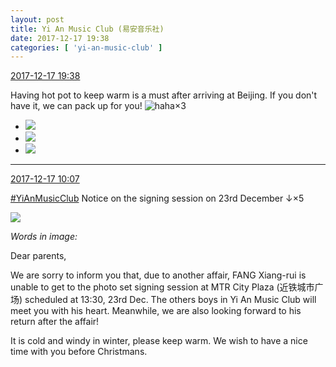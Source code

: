 ```yaml
---
layout: post
title: Yi An Music Club (易安音乐社)
date: 2017-12-17 19:38
categories: [ 'yi-an-music-club' ]
---
```


<div class="weibo-info">
  <a href="https://weibo.com/6094546964/FA61x87NS">2017-12-17 19:38</a>
</div>

Having hot pot to keep warm is a must after arriving at Beijing. If you don't have it, we can pack up for you! ![haha](http://img.t.sinajs.cn/t4/appstyle/expression/ext/normal/6a/laugh.gif)×3

<!-- more -->

<ul class="weibo-pic-list-1">
  <li class="weibo-pic">
    <a href="https://wx4.sinaimg.cn/mw690/006Es64Agy1fmjzxs0ad4j31zk1hokjp.jpg"><img src="//wx4.sinaimg.cn/thumb150/006Es64Agy1fmjzxs0ad4j31zk1hokjp.jpg" /></a>
  </li>
  <li class="weibo-pic">
    <a href="https://wx4.sinaimg.cn/mw690/006Es64Agy1fmjzxp6kkzj31zk1ho1l2.jpg"><img src="//wx4.sinaimg.cn/thumb150/006Es64Agy1fmjzxp6kkzj31zk1ho1l2.jpg" /></a>
  </li>
  <li class="weibo-pic">
    <a href="https://wx2.sinaimg.cn/mw690/006Es64Agy1fmjzxuzz22j31zk1hokjp.jpg"><img src="//wx2.sinaimg.cn/thumb150/006Es64Agy1fmjzxuzz22j31zk1hokjp.jpg" /></a>
  </li>
</ul>

---

<div class="weibo-info">
  <a href="https://weibo.com/6094546964/FA2hD66N1">2017-12-17 10:07</a>
</div>

[#YiAnMusicClub](https://weibo.com/p/100808beae2e3e05b17b64f63ebedca39f19b2/super_index) Notice on the signing session on 23rd December ↓×5

<a href="https://wx1.sinaimg.cn/mw690/006Es64Aly1fmjj9pm6mmj30lo0urtje.jpg">
  <img class="weibo-pic-preview" src="//wx1.sinaimg.cn/orj360/006Es64Aly1fmjj9pm6mmj30lo0urtje.jpg" />
</a>

*Words in image:*

Dear parents,

We are sorry to inform you that, due to another affair, FANG Xiang-rui is unable to get to the photo set signing session at MTR City Plaza (近铁城市广场) scheduled at 13:30, 23rd Dec. The others boys in Yi An Music Club will meet you with his heart. Meanwhile, we are also looking forward to his return after the affair!

It is cold and windy in winter, please keep warm. We wish to have a nice time with you before Christmans.
